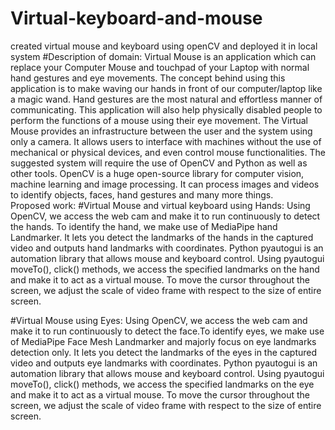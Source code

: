# Virtual-keyboard-and-mouse
created virtual mouse and keyboard using openCV and deployed it in local system
#Description of domain: 
Virtual Mouse is an application which can replace your Computer Mouse and touchpad of your Laptop with normal hand gestures and eye movements. The concept behind using this application is to make waving our hands in front of our computer/laptop like a magic wand. Hand gestures are the most natural and effortless manner of communicating. This application will also help physically disabled people to perform the functions of a mouse using their eye movement. The Virtual Mouse provides an infrastructure between the user and the system using only a camera. It allows users to interface with machines without the use of mechanical or physical devices, and even control mouse functionalities. The suggested system will require the use of OpenCV and Python as well as other tools. OpenCV is a huge open-source library for computer vision, machine learning and image processing. It can process images and videos to identify objects, faces, hand gestures and many more things.  
Proposed work: 
#Virtual Mouse  and virtual keyboard using Hands:
Using OpenCV, we access the web cam and make it to run continuously to detect the hands. To identify the hand, we make use of MediaPipe hand Landmarker. It lets you detect the landmarks of the hands in the captured video and outputs hand landmarks with coordinates. Python pyautogui is an automation library that allows mouse and keyboard control. Using pyautogui moveTo(), click() methods, we access the specified landmarks on the hand and make it to act as a virtual mouse. To move the cursor throughout the screen, we adjust the scale of video frame with respect to the size of entire screen.
        
#Virtual Mouse using Eyes:
Using OpenCV, we access the web cam and make it to run continuously to detect the face.To identify eyes, we make use of MediaPipe Face Mesh  Landmarker and majorly focus on eye landmarks detection only. It lets you detect the landmarks of the eyes in the captured video and outputs eye landmarks with coordinates. Python pyautogui is an automation library that allows mouse and keyboard control. Using pyautogui moveTo(), click() methods, we access the specified landmarks on the eye and make it to act as a virtual mouse. To move the cursor throughout the screen, we adjust the scale of video frame with respect to the size of entire screen.
